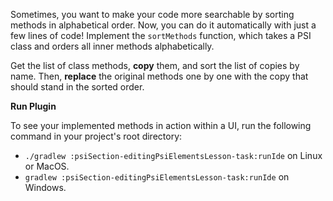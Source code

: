Sometimes, you want to make your code more searchable by sorting methods in alphabetical order.
Now, you can do it automatically with just a few lines of code!
Implement the `sortMethods` function, which takes a PSI class and orders all inner methods alphabetically.


<div class="hint" title="Where to start?">

Get the list of class methods, **copy** them, and sort the list of copies by name. Then, **replace** the original methods one by one with the copy that should stand in the sorted order.
</div>

**Run Plugin**

To see your implemented methods in action within a UI, run the following command in your project's root directory:

* ` ./gradlew :psiSection-editingPsiElementsLesson-task:runIde
  ` on Linux or MacOS.
* ` gradlew :psiSection-editingPsiElementsLesson-task:runIde
  ` on Windows.
